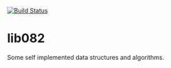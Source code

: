 [![Build Status](https://travis-ci.org/xil865/lib082.svg?branch=master)](https://travis-ci.org/xil865/lib082)

# lib082
Some self implemented data structures and algorithms.
